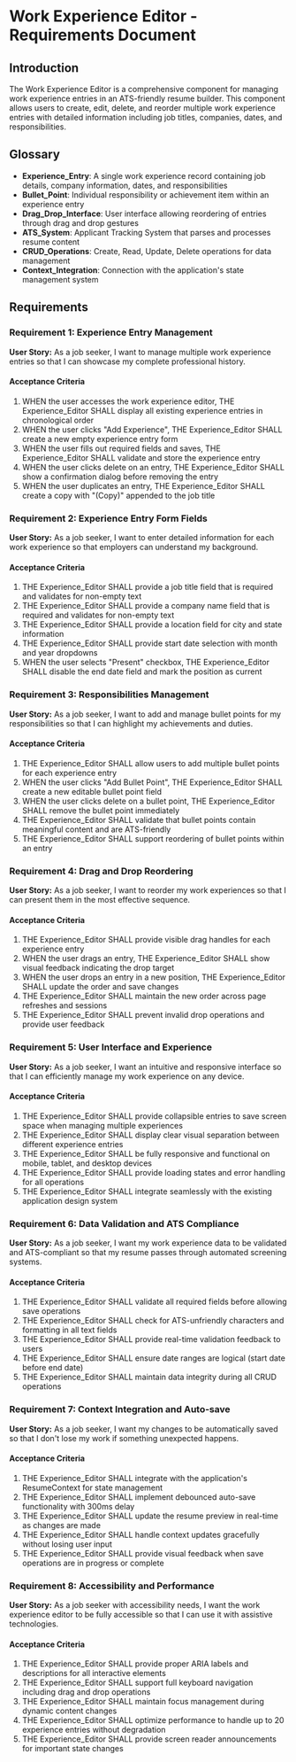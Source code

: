 # Work Experience Editor - Requirements Document

## Introduction

The Work Experience Editor is a comprehensive component for managing work experience entries in an ATS-friendly resume builder. This component allows users to create, edit, delete, and reorder multiple work experience entries with detailed information including job titles, companies, dates, and responsibilities.

## Glossary

- **Experience_Entry**: A single work experience record containing job details, company information, dates, and responsibilities
- **Bullet_Point**: Individual responsibility or achievement item within an experience entry
- **Drag_Drop_Interface**: User interface allowing reordering of entries through drag and drop gestures
- **ATS_System**: Applicant Tracking System that parses and processes resume content
- **CRUD_Operations**: Create, Read, Update, Delete operations for data management
- **Context_Integration**: Connection with the application's state management system

## Requirements

### Requirement 1: Experience Entry Management

**User Story:** As a job seeker, I want to manage multiple work experience entries so that I can showcase my complete professional history.

#### Acceptance Criteria

1. WHEN the user accesses the work experience editor, THE Experience_Editor SHALL display all existing experience entries in chronological order
2. WHEN the user clicks "Add Experience", THE Experience_Editor SHALL create a new empty experience entry form
3. WHEN the user fills out required fields and saves, THE Experience_Editor SHALL validate and store the experience entry
4. WHEN the user clicks delete on an entry, THE Experience_Editor SHALL show a confirmation dialog before removing the entry
5. WHEN the user duplicates an entry, THE Experience_Editor SHALL create a copy with "(Copy)" appended to the job title

### Requirement 2: Experience Entry Form Fields

**User Story:** As a job seeker, I want to enter detailed information for each work experience so that employers can understand my background.

#### Acceptance Criteria

1. THE Experience_Editor SHALL provide a job title field that is required and validates for non-empty text
2. THE Experience_Editor SHALL provide a company name field that is required and validates for non-empty text
3. THE Experience_Editor SHALL provide a location field for city and state information
4. THE Experience_Editor SHALL provide start date selection with month and year dropdowns
5. WHEN the user selects "Present" checkbox, THE Experience_Editor SHALL disable the end date field and mark the position as current

### Requirement 3: Responsibilities Management

**User Story:** As a job seeker, I want to add and manage bullet points for my responsibilities so that I can highlight my achievements and duties.

#### Acceptance Criteria

1. THE Experience_Editor SHALL allow users to add multiple bullet points for each experience entry
2. WHEN the user clicks "Add Bullet Point", THE Experience_Editor SHALL create a new editable bullet point field
3. WHEN the user clicks delete on a bullet point, THE Experience_Editor SHALL remove the bullet point immediately
4. THE Experience_Editor SHALL validate that bullet points contain meaningful content and are ATS-friendly
5. THE Experience_Editor SHALL support reordering of bullet points within an entry

### Requirement 4: Drag and Drop Reordering

**User Story:** As a job seeker, I want to reorder my work experiences so that I can present them in the most effective sequence.

#### Acceptance Criteria

1. THE Experience_Editor SHALL provide visible drag handles for each experience entry
2. WHEN the user drags an entry, THE Experience_Editor SHALL show visual feedback indicating the drop target
3. WHEN the user drops an entry in a new position, THE Experience_Editor SHALL update the order and save changes
4. THE Experience_Editor SHALL maintain the new order across page refreshes and sessions
5. THE Experience_Editor SHALL prevent invalid drop operations and provide user feedback

### Requirement 5: User Interface and Experience

**User Story:** As a job seeker, I want an intuitive and responsive interface so that I can efficiently manage my work experience on any device.

#### Acceptance Criteria

1. THE Experience_Editor SHALL provide collapsible entries to save screen space when managing multiple experiences
2. THE Experience_Editor SHALL display clear visual separation between different experience entries
3. THE Experience_Editor SHALL be fully responsive and functional on mobile, tablet, and desktop devices
4. THE Experience_Editor SHALL provide loading states and error handling for all operations
5. THE Experience_Editor SHALL integrate seamlessly with the existing application design system

### Requirement 6: Data Validation and ATS Compliance

**User Story:** As a job seeker, I want my work experience data to be validated and ATS-compliant so that my resume passes through automated screening systems.

#### Acceptance Criteria

1. THE Experience_Editor SHALL validate all required fields before allowing save operations
2. THE Experience_Editor SHALL check for ATS-unfriendly characters and formatting in all text fields
3. THE Experience_Editor SHALL provide real-time validation feedback to users
4. THE Experience_Editor SHALL ensure date ranges are logical (start date before end date)
5. THE Experience_Editor SHALL maintain data integrity during all CRUD operations

### Requirement 7: Context Integration and Auto-save

**User Story:** As a job seeker, I want my changes to be automatically saved so that I don't lose my work if something unexpected happens.

#### Acceptance Criteria

1. THE Experience_Editor SHALL integrate with the application's ResumeContext for state management
2. THE Experience_Editor SHALL implement debounced auto-save functionality with 300ms delay
3. THE Experience_Editor SHALL update the resume preview in real-time as changes are made
4. THE Experience_Editor SHALL handle context updates gracefully without losing user input
5. THE Experience_Editor SHALL provide visual feedback when save operations are in progress or complete

### Requirement 8: Accessibility and Performance

**User Story:** As a job seeker with accessibility needs, I want the work experience editor to be fully accessible so that I can use it with assistive technologies.

#### Acceptance Criteria

1. THE Experience_Editor SHALL provide proper ARIA labels and descriptions for all interactive elements
2. THE Experience_Editor SHALL support full keyboard navigation including drag and drop operations
3. THE Experience_Editor SHALL maintain focus management during dynamic content changes
4. THE Experience_Editor SHALL optimize performance to handle up to 20 experience entries without degradation
5. THE Experience_Editor SHALL provide screen reader announcements for important state changes